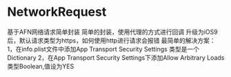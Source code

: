 # NetworkRequest
基于AFN网络请求简单封装
简单的封装，使用代理的方式进行回调
升级为iOS9后，默认请求类型为https，如何使用http进行请求会报错
最简单的解决方案： 
1，在info.plist文件中添加App Transport Security Settings 类型是一个Dictionary 
2，在App Transport Security Settings下添加Allow Arbitrary Loads 类型Boolean,值设为YES
